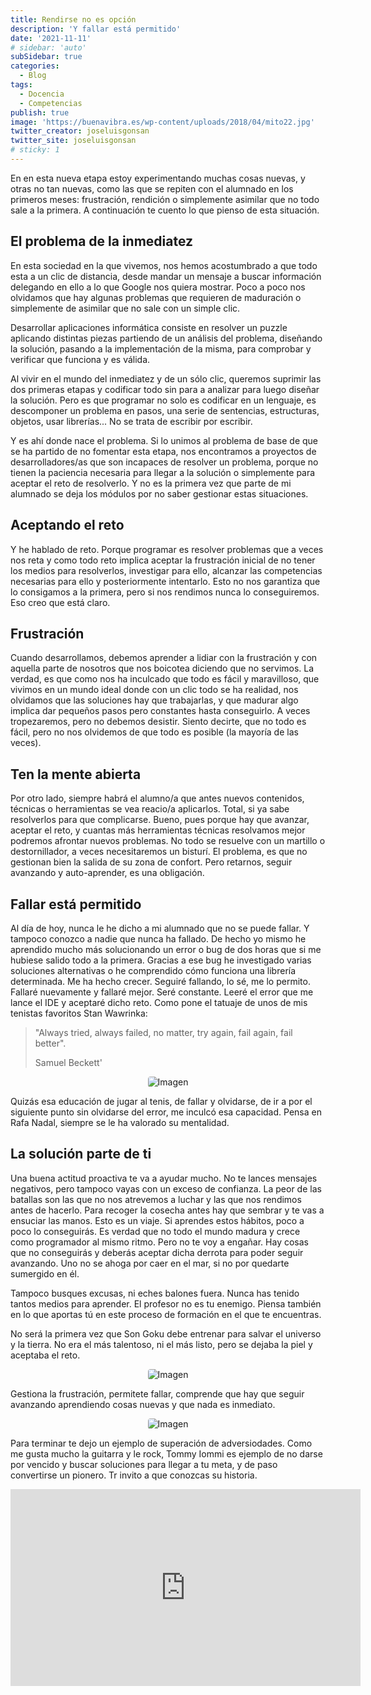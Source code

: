 ```yaml
---
title: Rendirse no es opción
description: 'Y fallar está permitido'
date: '2021-11-11'
# sidebar: 'auto'
subSidebar: true
categories:
  - Blog
tags:
  - Docencia
  - Competencias
publish: true
image: 'https://buenavibra.es/wp-content/uploads/2018/04/mito22.jpg'
twitter_creator: joseluisgonsan
twitter_site: joseluisgonsan
# sticky: 1
---
```

En en esta nueva etapa estoy experimentando muchas cosas nuevas, y otras no tan nuevas, como las que se repiten con el alumnado en los primeros meses: frustración, rendición o simplemente asimilar que no todo sale a la primera. A continuación te cuento lo que pienso de esta situación.
<!-- more -->

## El problema de la inmediatez
En esta sociedad en la que vivemos, nos hemos acostumbrado a que todo esta a un clic de distancia, desde mandar un mensaje a buscar información delegando en ello a lo que Google nos quiera mostrar. Poco a poco nos olvidamos que hay algunas problemas que requieren de maduración o simplemente de asimilar que no sale con un simple clic.

Desarrollar aplicaciones informática consiste en resolver un puzzle aplicando distintas piezas partiendo de un análisis del problema, diseñando la solución, pasando a la implementación de la misma, para comprobar y verificar que funciona y es válida.

Al vivir en el mundo del inmediatez y de un sólo clic, queremos suprimir las dos primeras etapas y codificar todo sin para a analizar para luego diseñar la solución. Pero es que programar no solo es codificar en un lenguaje, es descomponer un problema en pasos, una serie de sentencias, estructuras, objetos, usar librerías... No se trata de escribir por escribir.

Y es ahí donde nace el problema. Si lo unimos al problema de base de que se ha partido de no fomentar esta etapa, nos encontramos a proyectos de desarrolladores/as que son incapaces de resolver un problema, porque no tienen la paciencia necesaria para llegar a la solución o simplemente para aceptar el reto de resolverlo. Y no es la primera vez que parte de mi alumnado se deja los módulos por no saber gestionar estas situaciones.

## Aceptando el reto
Y he hablado de reto. Porque programar es resolver problemas que a veces nos reta y como todo reto implica aceptar la frustración inicial de no tener los medios para resolverlos, investigar para ello, alcanzar las competencias necesarias para ello y posteriormente intentarlo. Esto no nos garantiza que lo consigamos a la primera, pero si nos rendimos nunca lo conseguiremos. Eso creo que está claro.

## Frustración
Cuando desarrollamos, debemos aprender a lidiar con la frustración y con aquella parte de nosotros que nos boicotea diciendo que no servimos. La verdad, es que como nos ha inculcado que todo es fácil y maravilloso, que vivimos en un mundo ideal donde con un clic todo se ha realidad, nos olvidamos que las soluciones hay que trabajarlas, y que madurar algo implica dar pequeños pasos pero constantes hasta conseguirlo. A veces tropezaremos, pero no debemos desistir. Siento decirte, que no todo es fácil, pero no nos olvidemos de que todo es posible (la mayoría de las veces).

## Ten la mente abierta
Por otro lado, siempre habrá el alumno/a que antes nuevos contenidos, técnicas o herramientas se vea reacio/a aplicarlos. Total, si ya sabe resolverlos para que complicarse. Bueno, pues porque hay que avanzar, aceptar el reto, y cuantas más herramientas técnicas resolvamos mejor podremos afrontar nuevos problemas. No todo se resuelve con un martillo o destornillador, a veces necesitaremos un bisturí. El problema, es que no gestionan bien la salida de su zona de confort. Pero retarnos, seguir avanzando y auto-aprender, es una obligación.

## Fallar está permitido
Al día de hoy, nunca le he dicho a mi alumnado que no se puede fallar. Y tampoco conozco a nadie que nunca ha fallado. De hecho yo mismo he aprendido mucho más solucionando un error o bug de dos horas que si me hubiese salido todo a la primera. Gracias a ese bug he investigado varias soluciones alternativas o he comprendido cómo funciona una librería determinada. Me ha hecho crecer. Seguiré fallando, lo sé, me lo permito. Fallaré nuevamente y fallaré mejor. Seré constante. Leeré el error que me lance el IDE y aceptaré dicho reto. Como pone el tatuaje de unos de mis tenistas favoritos Stan Wawrinka:

> "Always tried, always failed, no matter, try again, fail again, fail better". 
> 
> Samuel Beckett' 

<p style="text-align:center;">
<img loading="lazy" style="border-radius: 0.25rem;" 
  src="https://i.pinimg.com/originals/9e/1d/b5/9e1db50599aa69bb7bf5687b3f61a5f0.png" 
  alt="Imagen">
</p>

Quizás esa educación de jugar al tenis, de fallar y olvidarse, de ir a por el siguiente punto sin olvidarse del error, me inculcó esa capacidad. Pensa en Rafa Nadal, siempre se le ha valorado su mentalidad.

## La solución parte de ti
Una buena actitud proactiva te va a ayudar mucho. No te lances mensajes negativos, pero tampoco vayas con un exceso de confianza. La peor de las batallas son las que no nos atrevemos a luchar y las que nos rendimos antes de hacerlo. Para recoger la cosecha antes hay que sembrar y te vas a ensuciar las manos. Esto es un viaje. Si aprendes estos hábitos, poco a poco lo conseguirás. Es verdad que no todo el mundo madura y crece como programador al mismo ritmo. Pero no te voy a engañar. Hay cosas que no conseguirás y deberás aceptar dicha derrota para poder seguir avanzando. Uno no se ahoga por caer en el mar, si no por quedarte sumergido en él. 

Tampoco busques excusas, ni eches balones fuera. Nunca has tenido tantos medios para aprender. El profesor no es tu enemigo. Piensa también en lo que aportas tú en este proceso de formación en el que te encuentras.


No será la primera vez que Son Goku debe entrenar para salvar el universo y la tierra. No era el más talentoso, ni el más listo, pero se dejaba la piel y aceptaba el reto.

<p style="text-align:center;">
<img loading="lazy" style="border-radius: 0.25rem;" 
  src="https://i.pinimg.com/originals/b3/6f/0b/b36f0b89158400dd025da12b273d913b.jpg" 
  alt="Imagen">
</p>


Gestiona la frustración, permitete fallar, comprende que hay que seguir avanzando aprendiendo cosas nuevas y que nada es inmediato.

<p style="text-align:center;">
<img loading="lazy" style="border-radius: 0.25rem;" 
  src="https://c.wallhere.com/photos/53/a2/metal_Full_Metal_Alchemist_Automail_Elric_Edward_Fullmetal_Alchemist_Brotherhood-245111.jpg!d" 
  alt="Imagen">
</p>

Para terminar te dejo un ejemplo de superación de adversiodades. Como me gusta mucho la guitarra y le rock, Tommy Iommi es ejemplo de no darse por vencido y buscar soluciones para llegar a tu meta, y de paso convertirse un pionero. Tr invito a que conozcas su historia.

<p style="text-align:center;">
  <iframe width="560" height="315" src="https://www.youtube.com/embed/aLREOFqlBrI" title="YouTube video player" frameborder="0" allow="accelerometer; autoplay; clipboard-write; encrypted-media; gyroscope; picture-in-picture" allowfullscreen></iframe>
</p>

